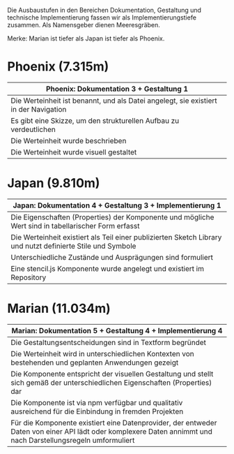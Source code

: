 Die Ausbaustufen in den Bereichen Dokumentation, Gestaltung und technische Implementierung fassen wir als Implementierungstiefe zusammen. Als Namensgeber dienen Meeresgräben.

Merke: Marian ist tiefer als Japan ist tiefer als Phoenix.

# Phoenix (7.315m)

| Phoenix: Dokumentation 3 + Gestaltung 1 |
| ------------------------------------------------------------------------------------ |
| Die Werteinheit ist benannt, und als Datei angelegt, sie existiert in der Navigation |
| Es gibt eine Skizze, um den strukturellen Aufbau zu verdeutlichen                    |
| Die Werteinheit wurde beschrieben                                                    |
| Die Werteinheit wurde visuell gestaltet                                              |

# Japan (9.810m)

| Japan: Dokumentation 4 + Gestaltung 3 + Implementierung 1 |
| ----------- |
| Die Eigenschaften (Properties) der Komponente und mögliche Wert sind in tabellarischer Form erfasst         |
| Die Werteinheit existiert als Teil einer publizierten Sketch Library und nutzt definierte Stile und Symbole |
| Unterschiedliche Zustände und Ausprägungen sind formuliert                                                  |
| Eine stencil.js Komponente wurde angelegt und existiert im Repository                                       |

# Marian (11.034m)

| Marian: Dokumentation 5 + Gestaltung 4 + Implementierung 4 |
| -----------------------------|
| Die Gestaltungsentscheidungen sind in Textform begründet                                                                                                      |
| Die Werteinheit wird in unterschiedlichen Kontexten von bestehenden und geplanten Anwendungen gezeigt                                                         |
| Die Komponente entspricht der visuellen Gestaltung und stellt sich gemäß der unterschiedlichen Eigenschaften (Properties) dar                                 |
| Die Komponente ist via npm verfügbar und qualitativ ausreichend für die Einbindung in fremden Projekten                                                       |
| Für die Komponente existiert eine Datenprovider, der entweder Daten von einer API lädt oder komplexere Daten annimmt und nach Darstellungsregeln umformuliert |